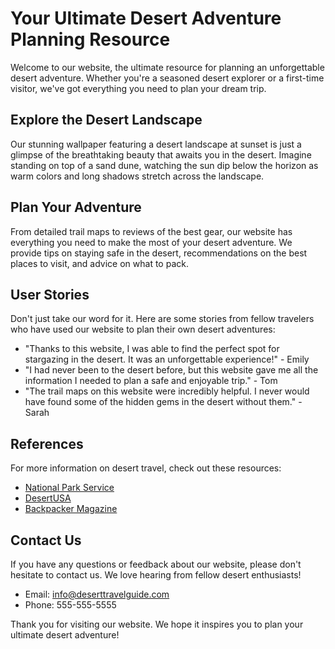 <!--font:Poppins-->

# Your Ultimate Desert Adventure Planning Resource

Welcome to our website, the ultimate resource for planning an unforgettable desert adventure. Whether you're a seasoned desert explorer or a first-time visitor, we've got everything you need to plan your dream trip.

## Explore the Desert Landscape

Our stunning wallpaper featuring a desert landscape at sunset is just a glimpse of the breathtaking beauty that awaits you in the desert. Imagine standing on top of a sand dune, watching the sun dip below the horizon as warm colors and long shadows stretch across the landscape.

## Plan Your Adventure

From detailed trail maps to reviews of the best gear, our website has everything you need to make the most of your desert adventure. We provide tips on staying safe in the desert, recommendations on the best places to visit, and advice on what to pack.

## User Stories

Don't just take our word for it. Here are some stories from fellow travelers who have used our website to plan their own desert adventures:

- "Thanks to this website, I was able to find the perfect spot for stargazing in the desert. It was an unforgettable experience!" - Emily
- "I had never been to the desert before, but this website gave me all the information I needed to plan a safe and enjoyable trip." - Tom
- "The trail maps on this website were incredibly helpful. I never would have found some of the hidden gems in the desert without them." - Sarah

## References

For more information on desert travel, check out these resources:

- [National Park Service](#)
- [DesertUSA](#)
- [Backpacker Magazine](#)

## Contact Us

If you have any questions or feedback about our website, please don't hesitate to contact us. We love hearing from fellow desert enthusiasts!

- Email: info@deserttravelguide.com
- Phone: 555-555-5555

Thank you for visiting our website. We hope it inspires you to plan your ultimate desert adventure!

<!--

Write me content for website with wallpaper which alt text is:

"A photograph of a desert landscape at sunset, with warm colors and long shadows."

The name/title of the page should not be 1:1 copy of the alt text but rather a real content of the website which is using this wallpaper.

- Use markdown format 
- Start with heading
- Heading should be short and concise
- The content should look like a real website 
- The website should not be about the wallpaper, wallpaper is just a related background
- Heading should be contain work "wallpaper" or "background"
- Include real sections like references, contact, user stories, etc. use things relevant to the page purpose.
- Feel free to use structure like headings, bullets, numbering, blockquotes, paragraphs, horizontal lines, etc.
- You can use formatting like bold or _italic_
- You can include UTF-8 emojis
- Links should be only #hash anchors (and you can refer to the document itself)
- Do not include images


---


# Discover the Beauty of the Desert with Our Travel Guide

Welcome to our website, where we provide you with all the information you need to plan your next adventure in the desert. Our website is designed to be your go-to resource for everything related to desert travel, from tips on what to pack to recommendations on the best places to visit.

## Explore the Desert Landscape

Our wallpaper featuring a stunning desert landscape at sunset is just a glimpse of the breathtaking beauty that awaits you in the desert. Imagine yourself standing on top of a sand dune, watching the sun dip below the horizon as warm colors and long shadows stretch across the landscape.

## Plan Your Desert Adventure

Whether you're planning a camping trip or a day hike, our website has everything you need to make the most of your desert adventure. From detailed trail maps to reviews of the best gear, we've got you covered.

## User Stories

Here are some stories from travelers who have used our website to plan their own desert adventures:

- "Thanks to this website, I was able to find the perfect spot for stargazing in the desert. It was an unforgettable experience!" - Emily
- "I had never been to the desert before, but this website gave me all the information I needed to plan a safe and enjoyable trip." - Tom
- "The trail maps on this website were incredibly helpful. I never would have found some of the hidden gems in the desert without them." - Sarah

## References

Check out these resources for more information on desert travel:

- [National Park Service](#)
- [DesertUSA](#)
- [Backpacker Magazine](#)

## Contact Us

If you have any questions or feedback about our website, please don't hesitate to contact us. We love hearing from fellow desert enthusiasts!

- Email: info@deserttravelguide.com
- Phone: 555-555-5555

Thank you for visiting our website. We hope it inspires you to explore the beauty of the desert!


---


Heading is too long, rewrite whole content.


---


# Discover the Beauty of the Desert with Our Travel Guide

Welcome to our website, your ultimate resource for planning a desert adventure. From tips on what to pack to recommendations on the best places to visit, we've got you covered.

## Explore the Desert Landscape

Our stunning wallpaper featuring a desert landscape at sunset is just a glimpse of the breathtaking beauty that awaits you in the desert. Imagine standing on top of a sand dune, watching the sun dip below the horizon as warm colors and long shadows stretch across the landscape.

## Plan Your Adventure

Whether you're planning a camping trip or a day hike, our website has everything you need to make the most of your desert adventure. We provide detailed trail maps, reviews of the best gear, and tips on staying safe in the desert.

## User Stories

Don't just take our word for it. Here are some stories from fellow travelers who have used our website to plan their own desert adventures:

- "Thanks to this website, I was able to find the perfect spot for stargazing in the desert. It was an unforgettable experience!" - Emily
- "I had never been to the desert before, but this website gave me all the information I needed to plan a safe and enjoyable trip." - Tom
- "The trail maps on this website were incredibly helpful. I never would have found some of the hidden gems in the desert without them." - Sarah

## References

For more information on desert travel, check out these resources:

- [National Park Service](#)
- [DesertUSA](#)
- [Backpacker Magazine](#)

## Contact Us

If you have any questions or feedback about our website, please don't hesitate to contact us. We love hearing from fellow desert enthusiasts!

- Email: info@deserttravelguide.com
- Phone: 555-555-5555

Thank you for visiting our website. We hope it inspires you to explore the beauty of the desert!


---


Heading is too long, rewrite whole content.


---


# Plan Your Dream Desert Adventure with Our Travel Guide

Welcome to our website, your ultimate resource for planning an unforgettable desert adventure. From tips on what to pack to recommendations on the best places to visit, we've got you covered.

## Explore the Desert Landscape

Our stunning wallpaper featuring a desert landscape at sunset is just a glimpse of the breathtaking beauty that awaits you in the desert. Imagine standing on top of a sand dune, watching the sun dip below the horizon as warm colors and long shadows stretch across the landscape.

## Plan Your Adventure

Whether you're planning a camping trip or a day hike, our website has everything you need to make the most of your desert adventure. We provide detailed trail maps, reviews of the best gear, and tips on staying safe in the desert.

## User Stories

Don't just take our word for it. Here are some stories from fellow travelers who have used our website to plan their own desert adventures:

- "Thanks to this website, I was able to find the perfect spot for stargazing in the desert. It was an unforgettable experience!" - Emily
- "I had never been to the desert before, but this website gave me all the information I needed to plan a safe and enjoyable trip." - Tom
- "The trail maps on this website were incredibly helpful. I never would have found some of the hidden gems in the desert without them." - Sarah

## References

For more information on desert travel, check out these resources:

- [National Park Service](#)
- [DesertUSA](#)
- [Backpacker Magazine](#)

## Contact Us

If you have any questions or feedback about our website, please don't hesitate to contact us. We love hearing from fellow desert enthusiasts!

- Email: info@deserttravelguide.com
- Phone: 555-555-5555

Thank you for visiting our website. We hope it inspires you to plan your dream desert adventure!


---


Heading is too long, rewrite whole content.


---


# Your Ultimate Desert Adventure Planning Resource

Welcome to our website, the ultimate resource for planning an unforgettable desert adventure. Whether you're a seasoned desert explorer or a first-time visitor, we've got everything you need to plan your dream trip.

## Explore the Desert Landscape

Our stunning wallpaper featuring a desert landscape at sunset is just a glimpse of the breathtaking beauty that awaits you in the desert. Imagine standing on top of a sand dune, watching the sun dip below the horizon as warm colors and long shadows stretch across the landscape.

## Plan Your Adventure

From detailed trail maps to reviews of the best gear, our website has everything you need to make the most of your desert adventure. We provide tips on staying safe in the desert, recommendations on the best places to visit, and advice on what to pack.

## User Stories

Don't just take our word for it. Here are some stories from fellow travelers who have used our website to plan their own desert adventures:

- "Thanks to this website, I was able to find the perfect spot for stargazing in the desert. It was an unforgettable experience!" - Emily
- "I had never been to the desert before, but this website gave me all the information I needed to plan a safe and enjoyable trip." - Tom
- "The trail maps on this website were incredibly helpful. I never would have found some of the hidden gems in the desert without them." - Sarah

## References

For more information on desert travel, check out these resources:

- [National Park Service](#)
- [DesertUSA](#)
- [Backpacker Magazine](#)

## Contact Us

If you have any questions or feedback about our website, please don't hesitate to contact us. We love hearing from fellow desert enthusiasts!

- Email: info@deserttravelguide.com
- Phone: 555-555-5555

Thank you for visiting our website. We hope it inspires you to plan your ultimate desert adventure!


---


Write me a Google font which is best fitting for the website.

Pick from the list:
- Lobster
- Alegreya
- Roboto
- Barlow Condensed
- Open Sans
- IBM Plex Sans
- Playfair Display
- Poppins
- Montserrat
- Exo 2
- Inter
- Great Vibes
- Orbitron
- Futura
- Raleway
- Lato
- Dancing Script


Write just the font name nothing else.


---


Poppins

-->
